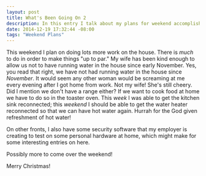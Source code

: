 ```yaml
---
layout: post
title: What's Been Going On 2
description: In this entry I talk about my plans for weekend accomplishments.
date: 2014-12-19 17:32:44 -08:00
tags: "Weekend Plans"
---
```


This weekend I plan on doing lots more work on the house. There is *much* to do in order to make things "up to par." My wife has been kind enough to allow us not to have running water in the house since early November. Yes, you read that right, we have not had running water in the house since *November*.  It would seem any other woman would be screaming at me every evening after I got home from work. Not my wife! She's still cheery. Did I mention we don't have a range either? If we want to cook food at home we have to do so in the toaster oven. This *week* I was able to get the kitchen sink reconnected; this *weekend* I should be able to get the water heater reconnected so that we can have hot water again. Hurrah for the God given refreshment of hot water!

On other fronts, I also have some security software that my employer is creating to test on some personal hardware at home, which might make for some interesting entries on here.

Possibly more to come over the weekend!

Merry Christmas!